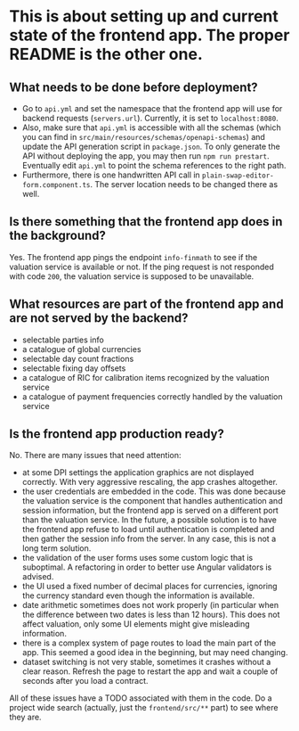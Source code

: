 # This is about setting up and current state of the frontend app. The proper README is the other one.

## What needs to be done before deployment?

- Go to `api.yml` and set the namespace that the frontend app will use for backend requests (`servers.url`). Currently, it is set
to `localhost:8080`.
- Also, make sure that `api.yml` is accessible with all the schemas (which you can find
in `src/main/resources/schemas/openapi-schemas`) and update the API generation script in `package.json`. To only
generate
the API without deploying the app, you may then run `npm run prestart`. Eventually edit `api.yml` to point the schema
references to the right path.
- Furthermore, there is one handwritten API call in `plain-swap-editor-form.component.ts`. The server location needs to be changed there as well.

## Is there something that the frontend app does in the background?

Yes. The frontend app pings the endpoint `info-finmath` to see if the valuation service is available or not. If the ping
request is not responded with code `200`, the valuation service is supposed to be unavailable.

## What resources are part of the frontend app and are not served by the backend?

- selectable parties info
- a catalogue of global currencies
- selectable day count fractions
- selectable fixing day offsets
- a catalogue of RIC for calibration items recognized by the valuation service
- a catalogue of payment frequencies correctly handled by the valuation service

## Is the frontend app production ready?

No. There are many issues that need attention:

- at some DPI settings the application graphics are not displayed correctly. With very aggressive rescaling, the app crashes altogether.
- the user credentials are embedded in the code. This was done because the valuation service is the component that
  handles authentication and session information, but the frontend app is served on a different port than the valuation
  service. In the future, a possible solution is to have the frontend app refuse to load until authentication is completed and then gather the session
  info from the server. In any case, this is not a long term solution.
- the validation of the user forms uses some custom logic that is suboptimal. A refactoring in order to better use
  Angular validators is advised.
- the UI used a fixed number of decimal places for currencies, ignoring the currency standard even though the
  information is available.
- date arithmetic sometimes does not work properly (in particular when the difference between two dates is less than 12
  hours). This does not affect valuation, only some UI elements might give misleading information.
- there is a complex system of page routes to load the main part of the app. This seemed a good idea in the beginning,
  but may need changing.
- dataset switching is not very stable, sometimes it crashes without a clear reason. Refresh the page to restart the app and
  wait a couple of seconds after you load a contract.

All of these issues have a TODO associated with them in the code. Do a project wide search (actually, just
the `frontend/src/**`
part) to see where they are.
